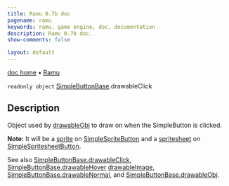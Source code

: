 ```yaml
---
title: Ramu 0.7b doc
pagename: ramu
keywords: ramu, game engine, doc, documentation
description: Ramu 0.7b doc.
show-comments: false

layout: default
---
```

[doc home](home) &#8226; [Ramu](../)  

``readonly object`` [SimpleButtonBase](SimpleButtonBase).drawableClick

## Description
Object used by [drawableObj](SimpleButtonBase.drawableObj) to draw on when the SimpleButton is clicked.  

**Note:** It will be a [sprite](Sprite) on [SimpleSpriteButton](SimpleSpriteButton) and a [spritesheet](Spritesheet) on [SimpleSpritesheetButton](SimpleSpritesheetButton).

See also [SimpleButtonBase.drawableClick](SimpleButtonBase.drawableClick), [SimpleButtonBase.drawableHover](SimpleButtonBase.drawableHover) [drawableImage](SimpleButtonBase.drawableImage), [SimpleButtonBase.drawableNormal](SimpleButtonBase.drawableNormal), and [SimpleButtonBase.drawableObj](SimpleButtonBase.drawableObj).


